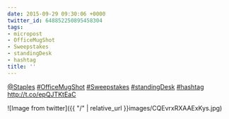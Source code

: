 ```yaml
---
date: 2015-09-29 09:30:06 +0000
twitter_id: 648852250895458304
tags:
- micropost
- OfficeMugShot
- Sweepstakes
- standingDesk
- hashtag
title: ''
---
```


[@Staples](https://twitter.com/Staples) [#OfficeMugShot](https://twitter.com/hashtag/OfficeMugShot) [#Sweepstakes](https://twitter.com/hashtag/Sweepstakes) [#standingDesk](https://twitter.com/hashtag/standingDesk) [#hashtag](https://twitter.com/hashtag/hashtag) http://t.co/epQJTKtEaC

![Image from twitter]({{ "/" | relative_url  }}images/CQEvrxRXAAExKys.jpg)
